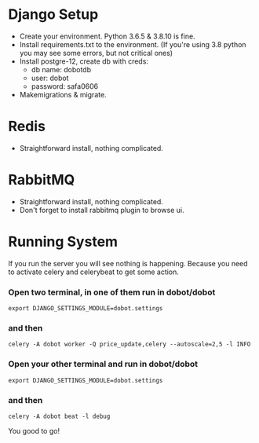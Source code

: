 # Django Setup
* Create your environment. Python 3.6.5 & 3.8.10 is fine.
* Install requirements.txt to the environment. (If you're using 3.8 python you 
may see some errors, but not critical ones)
* Install postgre-12, create db with creds:
  * db name: dobotdb
  * user: dobot
  * password: safa0606
* Makemigrations & migrate.

# Redis
* Straightforward install, nothing complicated.

# RabbitMQ
* Straightforward install, nothing complicated.
* Don't forget to install rabbitmq plugin to browse ui.

# Running System
If you run the server you will see nothing is happening. Because you need to
activate celery and celerybeat to get some action.

### Open two terminal, in one of them run in dobot/dobot

``export DJANGO_SETTINGS_MODULE=dobot.settings``

### and then

```celery -A dobot worker -Q price_update,celery --autoscale=2,5 -l INFO ```

### Open your other terminal and run in dobot/dobot

```export DJANGO_SETTINGS_MODULE=dobot.settings```

### and then
```celery -A dobot beat -l debug```


You good to go!



